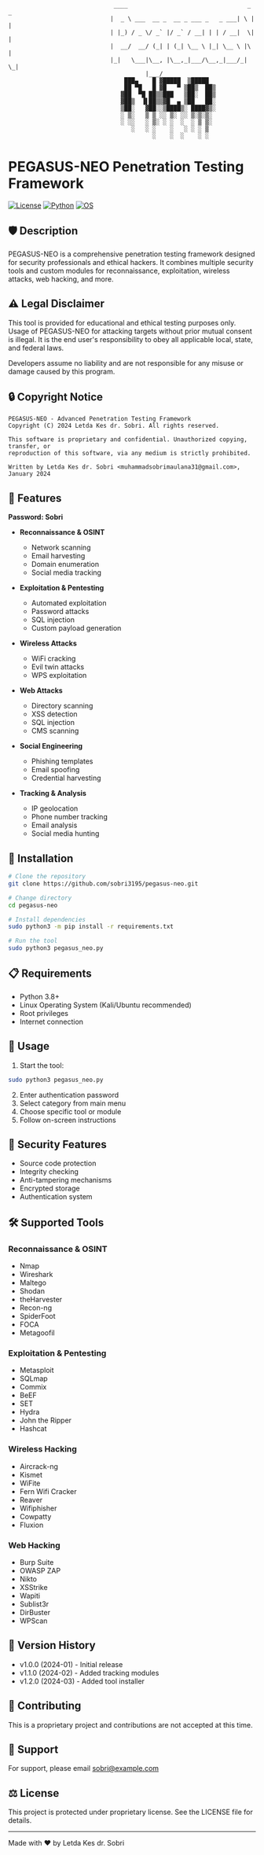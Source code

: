                                   ____                                  _   _ 
                                 |  _ \ ___  __ _  __ _ ___ _   _ ___| \ | |
                                 | |_) / _ \/ _` |/ _` / __| | | / __|  \| |
                                 |  __/  __/ (_| | (_| \__ \ |_| \__ \ |\  |
                                 |_|   \___|\__, |\__,_|___/\__,_|___/_| \_|
                                           |___/                             
                                     ███▄    █ ▓█████  ▒█████  
                                     ██ ▀█   █ ▓█   ▀ ▒██▒  ██▒
                                    ▓██  ▀█ ██▒▒███   ▒██░  ██▒
                                    ▓██▒  ▐▌██▒▒▓█  ▄ ▒██   ██░
                                    ▒██░   ▓██░░▒████▒░ ████▓▒░
                                    ░ ▒░   ▒ ▒ ░░ ▒░ ░░ ▒░▒░▒░ 
                                    ░ ░░   ░ ▒░ ░ ░  ░  ░ ▒ ▒░ 
                                       ░   ░ ░    ░   ░ ░ ░ ▒  
                                             ░    ░  ░    ░ ░  

# PEGASUS-NEO Penetration Testing Framework

[![License](https://img.shields.io/badge/License-Proprietary-red.svg)](LICENSE)
[![Python](https://img.shields.io/badge/Python-3.8%2B-blue.svg)](https://www.python.org/downloads/)
[![OS](https://img.shields.io/badge/OS-Linux-orange.svg)](https://www.linux.org/)

## 🛡️ Description

PEGASUS-NEO is a comprehensive penetration testing framework designed for security professionals and ethical hackers. It combines multiple security tools and custom modules for reconnaissance, exploitation, wireless attacks, web hacking, and more.

## ⚠️ Legal Disclaimer

This tool is provided for educational and ethical testing purposes only. Usage of PEGASUS-NEO for attacking targets without prior mutual consent is illegal. It is the end user's responsibility to obey all applicable local, state, and federal laws.

Developers assume no liability and are not responsible for any misuse or damage caused by this program.

## 🔒 Copyright Notice

```
PEGASUS-NEO - Advanced Penetration Testing Framework
Copyright (C) 2024 Letda Kes dr. Sobri. All rights reserved.

This software is proprietary and confidential. Unauthorized copying, transfer, or
reproduction of this software, via any medium is strictly prohibited.

Written by Letda Kes dr. Sobri <muhammadsobrimaulana31@gmail.com>, January 2024
```

## 🌟 Features

**Password: Sobri**

- **Reconnaissance & OSINT**
  - Network scanning
  - Email harvesting
  - Domain enumeration
  - Social media tracking
  
- **Exploitation & Pentesting**
  - Automated exploitation
  - Password attacks
  - SQL injection
  - Custom payload generation
  
- **Wireless Attacks**
  - WiFi cracking
  - Evil twin attacks
  - WPS exploitation
  
- **Web Attacks**
  - Directory scanning
  - XSS detection
  - SQL injection
  - CMS scanning
  
- **Social Engineering**
  - Phishing templates
  - Email spoofing
  - Credential harvesting
  
- **Tracking & Analysis**
  - IP geolocation
  - Phone number tracking
  - Email analysis
  - Social media hunting

## 🔧 Installation

```bash
# Clone the repository
git clone https://github.com/sobri3195/pegasus-neo.git

# Change directory
cd pegasus-neo

# Install dependencies
sudo python3 -m pip install -r requirements.txt

# Run the tool
sudo python3 pegasus_neo.py
```

## 📋 Requirements

- Python 3.8+
- Linux Operating System (Kali/Ubuntu recommended)
- Root privileges
- Internet connection

## 🚀 Usage

1. Start the tool:
```bash
sudo python3 pegasus_neo.py
```

2. Enter authentication password
3. Select category from main menu
4. Choose specific tool or module
5. Follow on-screen instructions

## 🔐 Security Features

- Source code protection
- Integrity checking
- Anti-tampering mechanisms
- Encrypted storage
- Authentication system

## 🛠️ Supported Tools

### Reconnaissance & OSINT
- Nmap
- Wireshark
- Maltego
- Shodan
- theHarvester
- Recon-ng
- SpiderFoot
- FOCA
- Metagoofil

### Exploitation & Pentesting
- Metasploit
- SQLmap
- Commix
- BeEF
- SET
- Hydra
- John the Ripper
- Hashcat

### Wireless Hacking
- Aircrack-ng
- Kismet
- WiFite
- Fern Wifi Cracker
- Reaver
- Wifiphisher
- Cowpatty
- Fluxion

### Web Hacking
- Burp Suite
- OWASP ZAP
- Nikto
- XSStrike
- Wapiti
- Sublist3r
- DirBuster
- WPScan

## 📝 Version History

- v1.0.0 (2024-01) - Initial release
- v1.1.0 (2024-02) - Added tracking modules
- v1.2.0 (2024-03) - Added tool installer

## 👥 Contributing

This is a proprietary project and contributions are not accepted at this time.

## 🤝 Support

For support, please email sobri@example.com

## ⚖️ License

This project is protected under proprietary license. See the LICENSE file for details.

---
Made with ❤️ by Letda Kes dr. Sobri 

